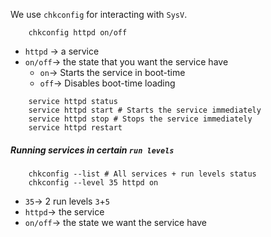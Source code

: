 
We use `chkconfig` for interacting with `SysV`.

```
	chkconfig httpd on/off
```

- `httpd` -> a service
- `on/off`-> the state that you want the service have
	- `on`-> Starts the service in boot-time
	- `off`-> Disables boot-time loading

```
	service httpd status
	service httpd start # Starts the service immediately
	service httpd stop # Stops the service immediately
	service httpd restart
```

##### Running services in certain `run levels`
```
	chkconfig --list # All services + run levels status
	chkconfig --level 35 httpd on
```
- `35`-> 2 run levels `3`+`5`
- `httpd`-> the service
- `on/off`-> the state we want the service have
